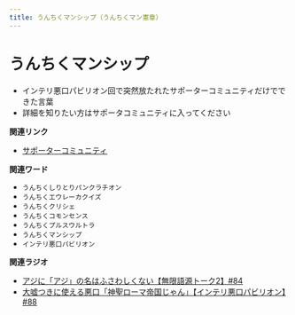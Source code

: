 ```yaml
---
title: うんちくマンシップ（うんちくマン憲章）
---
```


# うんちくマンシップ


-   インテリ悪口パビリオン回で突然放たれたサポーターコミュニティだけでできた言葉
-   詳細を知りたい方はサポータコミュニティに入ってください

**関連リンク**

-   [サポーターコミュニティ](https://yurugengo.com/support)

**関連ワード**

-   `うんちくしりとりパンクラチオン`
-   `うんちくエウレーカクイズ`
-   `うんちくクリシェ`
-   `うんちくコモンセンス`
-   `うんちくプルスウルトラ`
-   `うんちくマンシップ`
-   `インテリ悪口パビリオン`

**関連ラジオ**

-   [アジに「アジ」の名はふさわしくない【無限語源トーク2】#84](https://www.youtube.com/watch?v=4jcgyHsqBOs)
-   [大嘘つきに使える悪口「神聖ローマ帝国じゃん」【インテリ悪口パビリオン】#88](https://www.youtube.com/watch?v=wlQrQVzdoVA)
